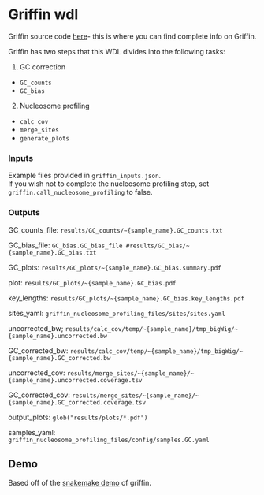 # Griffin wdl
Griffin source code [here](https://github.com/GavinHaLab/Griffin)- this is where you can find complete info on Griffin.

Griffin has two steps that this WDL divides into the following tasks:
1) GC correction
  -  `GC_counts`
  -  `GC_bias`
2) Nucleosome profiling
  - `calc_cov`
  - `merge_sites`
  - `generate_plots`

### Inputs
Example files provided in `griffin_inputs.json`.\
If you wish not to complete the nucleosome profiling step, set `griffin.call_nucleosome_profiling` to false.
### Outputs
GC_counts_file: `results/GC_counts/~{sample_name}.GC_counts.txt`

GC_bias_file: `GC_bias.GC_bias_file #results/GC_bias/~{sample_name}.GC_bias.txt`

GC_plots: `results/GC_plots/~{sample_name}.GC_bias.summary.pdf`

plot: `results/GC_plots/~{sample_name}.GC_bias.pdf`

key_lengths: `results/GC_plots/~{sample_name}.GC_bias.key_lengths.pdf`

sites_yaml: `griffin_nucleosome_profiling_files/sites/sites.yaml`

uncorrected_bw; `results/calc_cov/temp/~{sample_name}/tmp_bigWig/~{sample_name}.uncorrected.bw`

GC_corrected_bw: `results/calc_cov/temp/~{sample_name}/tmp_bigWig/~{sample_name}.GC_corrected.bw`

uncorrected_cov: `results/merge_sites/~{sample_name}/~{sample_name}.uncorrected.coverage.tsv`

GC_corrected_cov: `results/merge_sites/~{sample_name}/~{sample_name}.GC_corrected.coverage.tsv`

output_plots: `glob("results/plots/*.pdf")`

samples_yaml: `griffin_nucleosome_profiling_files/config/samples.GC.yaml`


## Demo
Based off of the [snakemake demo](https://github.com/adoebley/Griffin/wiki) of griffin.
